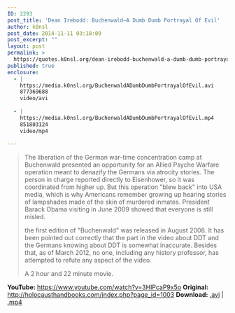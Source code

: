 ```yaml
---
ID: 2293
post_title: 'Dean Irebodd: Buchenwald—A Dumb Dumb Portrayal Of Evil'
author: k0nsl
post_date: 2014-11-11 03:10:09
post_excerpt: ""
layout: post
permalink: >
  https://quotes.k0nsl.org/dean-irebodd-buchenwald-a-dumb-dumb-portrayal-of-evil.html
published: true
enclosure:
  - |
    https://media.k0nsl.org/BuchenwaldADumbDumbPortrayalOfEvil.avi
    877369688
    video/avi
    
  - |
    https://media.k0nsl.org/BuchenwaldADumbDumbPortrayalOfEvil.mp4
    851803124
    video/mp4
    
---
```

<blockquote>The liberation of the German war-time concentration camp at Buchenwald presented an opportunity for an Allied Psyche Warfare operation meant to denazify the Germans via atrocity stories. The person in charge reported directly to Eisenhower, so it was coordinated from higher up. But this operation "blew back" into USA media, which is why Americans remember growing up hearing stories of lampshades made of the skin of murdered inmates. President Barack Obama visiting in June 2009 showed that everyone is still misled.

the first edition of "Buchenwald" was released in August 2008. It has been pointed out correctly that the part in the video about DDT and the Germans knowing about DDT is somewhat inaccurate. Besides that, as of March 2012, no one, including any history professor, has attempted to refute any aspect of the video.

A 2 hour and 22 minute movie.</blockquote>

<strong>YouTube:</strong> <a href="https://www.youtube.com/watch?v=3HlPcaP9x5o" target="_blank">https://www.youtube.com/watch?v=3HlPcaP9x5o</a>
<strong>Original:</strong> <a href="http://holocausthandbooks.com/index.php?page_id=1003" target="_blank">http://holocausthandbooks.com/index.php?page_id=1003</a>
<strong>Download:</strong> <a href="https://media.k0nsl.org/BuchenwaldADumbDumbPortrayalOfEvil.avi">.avi</a> | <a href="https://media.k0nsl.org/BuchenwaldADumbDumbPortrayalOfEvil.mp4">.mp4</a>